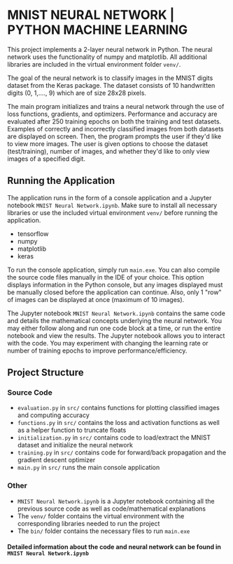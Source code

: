 # MNIST NEURAL NETWORK | PYTHON MACHINE LEARNING

This project implements a 2-layer neural network in Python.
The neural network uses the functionality of numpy and matplotlib. 
All additional libraries are included in the virtual environment folder `venv/`.

The goal of the neural network is to classify images in the MNIST digits dataset from the Keras package.
The dataset consists of 10 handwritten digits (0, 1,...., 9) which are of size 28x28 pixels.

The main program initializes and trains a neural network through the use of loss functions, gradients, and optimizers.
Performance and accuracy are evaluated after 250 training epochs on both the training and test datasets.
Examples of correctly and incorrectly classified images from both datasets are displayed on screen.
Then, the program prompts the user if they'd like to view more images.
The user is given  options to choose the dataset (test/training), number of images, and whether they'd like to only view images of a specified digit.

## Running the Application
The application runs in the form of a console application and a Jupyter notebook `MNIST Neural Network.ipynb`.
Make sure to install all necessary libraries or use the included virtual environment `venv/` before running the application.
- tensorflow
- numpy
- matplotlib
- keras

To run the console application, simply run `main.exe`.
You can also compile the source code files manually in the IDE of your choice.
This option displays information in the Python console, but any images displayed must be manually closed before the application can continue.
Also, only 1 "row" of images can be displayed at once (maximum of 10 images).

The Jupyter notebook `MNIST Neural Network.ipynb` contains the same code and details the mathematical concepts underlying the neural network.
You may either follow along and run one code block at a time, or run the entire notebook and view the results.
The Jupyter notebook allows you to interact with the code.
You may experiment with changing the learning rate or number of training epochs to improve performance/efficiency.

## Project Structure
### Source Code
- `evaluation.py` in `src/` contains functions for plotting classified images and computing accuracy
- `functions.py` in `src/` contains the loss and activation functions as well as a helper function to truncate floats
- `initialization.py` in `src/` contains code to load/extract the MNIST dataset and initialize the neural network
- `training.py` in `src/` contains code for forward/back propagation and the gradient descent optimizer
- `main.py` in `src/` runs the main console application

### Other
- `MNIST Neural Network.ipynb` is a Jupyter notebook containing all the previous source code as well as code/mathematical explanations 
- The `venv/` folder contains the virtual environment with the corresponding libraries needed to run the project
- The `bin/` folder contains the necessary files to run `main.exe`

#### Detailed information about the code and neural network can be found in `MNIST Neural Network.ipynb`
